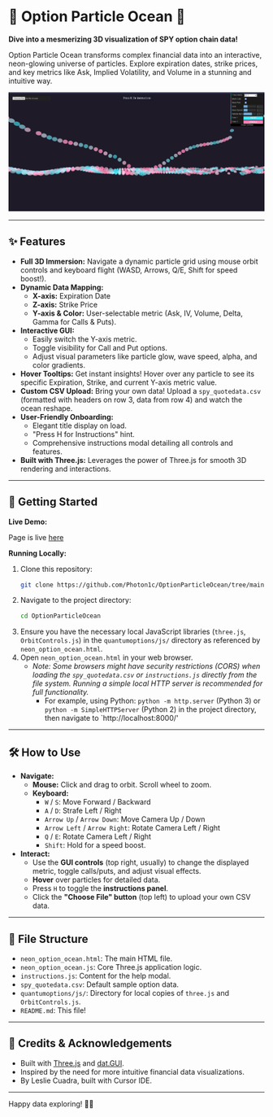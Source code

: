 # 🌌 Option Particle Ocean 🌊

**Dive into a mesmerizing 3D visualization of SPY option chain data!**

Option Particle Ocean transforms complex financial data into an interactive, neon-glowing universe of particles. Explore expiration dates, strike prices, and key metrics like Ask, Implied Volatility, and Volume in a stunning and intuitive way.

![sample](media/sample.png)

---

## ✨ Features

*   **Full 3D Immersion:** Navigate a dynamic particle grid using mouse orbit controls and keyboard flight (WASD, Arrows, Q/E, Shift for speed boost!).
*   **Dynamic Data Mapping:**
    *   **X-axis:** Expiration Date
    *   **Z-axis:** Strike Price
    *   **Y-axis & Color:** User-selectable metric (Ask, IV, Volume, Delta, Gamma for Calls & Puts).
*   **Interactive GUI:**
    *   Easily switch the Y-axis metric.
    *   Toggle visibility for Call and Put options.
    *   Adjust visual parameters like particle glow, wave speed, alpha, and color gradients.
*   **Hover Tooltips:** Get instant insights! Hover over any particle to see its specific Expiration, Strike, and current Y-axis metric value.
*   **Custom CSV Upload:** Bring your own data! Upload a `spy_quotedata.csv` (formatted with headers on row 3, data from row 4) and watch the ocean reshape.
*   **User-Friendly Onboarding:**
    *   Elegant title display on load.
    *   "Press H for Instructions" hint.
    *   Comprehensive instructions modal detailing all controls and features.
*   **Built with Three.js:** Leverages the power of Three.js for smooth 3D rendering and interactions.

---

## 🚀 Getting Started

**Live Demo:**

Page is live [here](https://cheddarbutler.com/threejs/optionparticleocean/)

**Running Locally:**

1.  Clone this repository:
    ```bash
    git clone https://github.com/Photon1c/OptionParticleOcean/tree/main)
    ```
2.  Navigate to the project directory:
    ```bash
    cd OptionParticleOcean
    ```
3.  Ensure you have the necessary local JavaScript libraries (`three.js`, `OrbitControls.js`) in the `quantumoptions/js/` directory as referenced by `neon_option_ocean.html`.
4.  Open `neon_option_ocean.html` in your web browser.
    *   *Note: Some browsers might have security restrictions (CORS) when loading the `spy_quotedata.csv` or `instructions.js` directly from the file system. Running a simple local HTTP server is recommended for full functionality.*
        *   For example, using Python: `python -m http.server` (Python 3) or `python -m SimpleHTTPServer` (Python 2) in the project directory, then navigate to `http://localhost:8000/'

---

## 🛠️ How to Use

*   **Navigate:**
    *   **Mouse:** Click and drag to orbit. Scroll wheel to zoom.
    *   **Keyboard:**
        *   `W` / `S`: Move Forward / Backward
        *   `A` / `D`: Strafe Left / Right
        *   `Arrow Up` / `Arrow Down`: Move Camera Up / Down
        *   `Arrow Left` / `Arrow Right`: Rotate Camera Left / Right
        *   `Q` / `E`: Rotate Camera Left / Right
        *   `Shift`: Hold for a speed boost.
*   **Interact:**
    *   Use the **GUI controls** (top right, usually) to change the displayed metric, toggle calls/puts, and adjust visual effects.
    *   **Hover** over particles for detailed data.
    *   Press `H` to toggle the **instructions panel**.
    *   Click the **"Choose File" button** (top left) to upload your own CSV data.

---

## 📁 File Structure

*   `neon_option_ocean.html`: The main HTML file.
*   `neon_option_ocean.js`: Core Three.js application logic.
*   `instructions.js`: Content for the help modal.
*   `spy_quotedata.csv`: Default sample option data.
*   `quantumoptions/js/`: Directory for local copies of `three.js` and `OrbitControls.js`.
*   `README.md`: This file!

---

## 🙏 Credits & Acknowledgements

*   Built with [Three.js](https://threejs.org/) and [dat.GUI](https://github.com/dataarts/dat.gui).
*   Inspired by the need for more intuitive financial data visualizations.
*   By Leslie Cuadra, built with Cursor IDE.

---

Happy data exploring! 🌊✨ 
